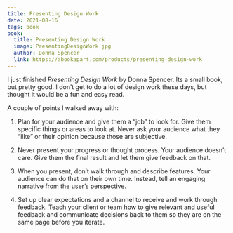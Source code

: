 ```yaml
---
title: Presenting Design Work
date: 2021-08-16
tags: book
book:
  title: Presenting Design Work
  image: PresentingDesignWork.jpg
  author: Donna Spencer
  link: https://abookapart.com/products/presenting-design-work
---
```

I just finished _Presenting Design Work_ by Donna Spencer. Its a small book, but pretty good. I don’t get to do a lot of design work these days, but thought it would be a fun and easy read.

A couple of points I walked away with:

1. Plan for your audience and give them a “job” to look for. Give them specific things or areas to look at. Never ask your audience what they “like” or their opinion because those are subjective.

2. Never present your progress or thought process. Your audience doesn’t care. Give them the final result and let them give feedback on that.

3. When you present, don’t walk through and describe features. Your audience can do that on their own time. Instead, tell an engaging narrative from the user’s perspective.

4. Set up clear expectations and a channel to receive and work through feedback. Teach your client or team how to give relevant and useful feedback and communicate decisions back to them so they are on the same page before you iterate.

